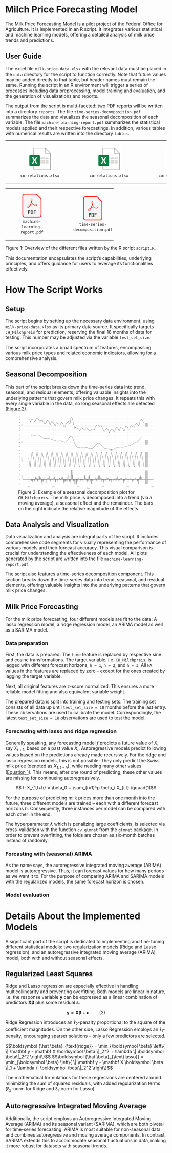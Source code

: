 
# Milch Price Forecasting Model

The Milk Price Forecasting Model is a pilot project of the Federal
Office for Agriculture. It is implemented in an R script. It integrates
various statistical and machine learning models, offering a detailed
analysis of milk price trends and predictions.

## User Guide

The excel file `milk-price-data.xlsx` with the relevant data must be
placed in the `data` directory for the script to function correctly.
Note that future values may be added directly to that table, but header
names must remain the same. Running the script in an R environment will
trigger a series of processes including data preprocessing, model
training and evaluation, and the generation of visualizations and
reports.

The output from the script is multi-faceted: two PDF reports will be
written into a directory `reports`. The file
`time-series-decomposition.pdf` summarizes the data and visualizes the
seasonal decomposition of each variable. The file
`machine-learning-report.pdf` summarizes the statistical models applied
and their respective forecastings. In addition, various tables with
numerical results are written into the directory `tables`.

<div>

<table style="width:100%;">
<colgroup>
<col style="width: 33%" />
<col style="width: 33%" />
<col style="width: 33%" />
</colgroup>
<tbody>
<tr class="odd">
<td style="text-align: center;"><div width="33.3%"
data-layout-align="center">
<figure>
<img src="images/xlsx.svg" data-fig.extended="false" width="80"
alt="correlations.xlsx" />
<figcaption
aria-hidden="true"><code>correlations.xlsx</code></figcaption>
</figure>
</div></td>
<td style="text-align: center;"><div width="33.3%"
data-layout-align="center">
<figure>
<img src="images/xlsx.svg" data-fig.extended="false" width="80"
alt="correlations.xlsx" />
<figcaption
aria-hidden="true"><code>correlations.xlsx</code></figcaption>
</figure>
</div></td>
<td style="text-align: center;"><div width="33.3%"
data-layout-align="center">
<figure>
<img src="images/xlsx.svg" data-fig.extended="false" width="80"
alt="correlations.xlsx" />
<figcaption
aria-hidden="true"><code>correlations.xlsx</code></figcaption>
</figure>
</div></td>
</tr>
</tbody>
</table>

<table style="width:67%;">
<colgroup>
<col style="width: 33%" />
<col style="width: 33%" />
</colgroup>
<tbody>
<tr class="odd">
<td style="text-align: center;"><div width="33.3%"
data-layout-align="center">
<figure>
<img src="images/pdf.svg" data-fig.extended="false" width="60"
alt="machine-learning-report.pdf" />
<figcaption
aria-hidden="true"><code>machine-learning-report.pdf</code></figcaption>
</figure>
</div></td>
<td style="text-align: center;"><div width="33.3%"
data-layout-align="center">
<figure>
<img src="images/pdf.svg" data-fig.extended="false" width="60"
alt="time-series-decomposition.pdf" />
<figcaption
aria-hidden="true"><code>time-series-decomposition.pdf</code></figcaption>
</figure>
</div></td>
</tr>
</tbody>
</table>

Figure 1: Overview of the different files written by the R script
`script.R`.

</div>

This documentation encapsulates the script’s capabilities, underlying
principles, and offers guidance for users to leverage its
functionalities effectively.

# How The Script Works

## Setup

The script begins by setting up the necessary data environment, using
`milk-price-data.xlsx` as its primary data source. It specifically
targets `CH_Milchpreis` for prediction, reserving the final 18 months of
data for testing. This number may be adjusted via the variable
`test_set_size`.

The script incorporates a broad spectrum of features, encompassing
various milk price types and related economic indicators, allowing for a
comprehensive analysis.

## Seasonal Decomposition

This part of the script breaks down the time-series data into trend,
seasonal, and residual elements, offering valuable insights into the
underlying patterns that govern milk price changes. It repeats this with
every single variable in the data, so long seasonal effects are detected
([Figure 2](#fig-seasonal)).

<figure>
<img src="images/decomposition.png" id="fig-seasonal"
alt="Figure 2: Example of a seasonal decomposition plot for CH_Milchpreis. The milk price is decomposed into a trend (via a moving average), a seasonal effect and the remainder. The bars on the right indicate the relative magnitude of the effects." />
<figcaption aria-hidden="true">Figure 2: Example of a seasonal
decomposition plot for <code>CH_Milchpreis</code>. The milk price is
decomposed into a trend (via a moving average), a seasonal effect and
the remainder. The bars on the right indicate the relative magnitude of
the effects.</figcaption>
</figure>

## Data Analysis and Visualization

Data visualization and analysis are integral parts of the script. It
includes comprehensive code segments for visually representing the
performance of various models and their forecast accuracy. This visual
comparison is crucial for understanding the effectiveness of each model.
All plots generated by the script are written into the file
`machine-learning-report.pdf`.

The script also features a time-series decomposition component. This
section breaks down the time-series data into trend, seasonal, and
residual elements, offering valuable insights into the underlying
patterns that govern milk price changes.

## Milk Price Forecasting

For the milk price forecasting, four different models are fit to the
data: A lasso regression model, a ridge regression model, an ARIMA model
as well as a SARIMA model.

### Data preparation

First, the data is prepared: The `time` feature is replaced by
respective sine and cosine transformations. The target variable,
i.e. `CH_Milchpreis`, is lagged with different forecast horizons,
`h = 1`, `h = 2`, and `h = 3`. All `NA` values in the features are
replaced by zero – except for the ones created by lagging the target
variable.

Next, all original features are z-score normalized. This ensures a more
reliable model fitting and also equivalent variable weight.

The prepared data is split into training and testing sets. The training
set consists of all data up until `test_set_size = 18` months before the
last entry. These observations are used to calibrate the model.
Correspondingly, the latest `test_set_size = 18` observations are used
to test the model.

### Forecasting with lasso and ridge regression

Generally speaking, any forecasting model $f$ predicts a future value of
$X$, say $X_{t+1}$, based on a past value $X_t$. Autoregressive models
predict following values based on the predictions already made
recursively. For the ridge and lasso regression models, this is not
possible: They only predict the Swiss milk price (denoted as
$X_{1,t+h}$), while needing many other values
([Equation 1](#eq-forecasting)). This means, after one round of
predicting, these other values are missing for continueing
autoregressively.

<span id="eq-forecasting">$$
f: X_{1,t+h} = \beta_0 + \sum_{i=1}^p \beta_i X_{i,t}
 \qquad(1)$$</span>

For the purpose of predicting milk prices more than one month into the
future, three different models are trained – each with a different
forecast horizons $h$. Consequently, three instances per model can be
compared with each other in the end.

The hyperparameter $\lambda$ which is penalizing large coefficients, is
selected via cross-validation with the function `cv.glmnet` from the
`glmnet` package. In order to prevent overfitting, the folds are chosen
as six-month batches instead of randomly.

### Forcasting with (seasonal) ARIMA

As the name says, the autoregressive integrated moving average (ARIMA)
model is autoregressive. Thus, it can forecast values for how many
periods as we want it to. For the purpose of comparing ARIMA and SARIMA
models with the regularized models, the same forecast horizon is chosen.

### Model evaluation

# Details About the Implemented Models

A significant part of the script is dedicated to implementing and
fine-tuning different statistical models: two regularization models
(Ridge and Lasso regression), and an autoregressive integrated moving
average (ARIMA) model, both with and without seasonal effects.

## Regularized Least Squares

Ridge and Lasso regression are especially effective in handling
multicollinearity and preventing overfitting. Both models are linear in
nature, i.e. the response variable $\mathbf y$ can be expressed as a
linear combination of predictors $\mathbf X \boldsymbol \beta$ plus some
residual $\boldsymbol \varepsilon$.

<span
id="eq-linear">$$\mathbf y = \mathbf X \boldsymbol \beta + \boldsymbol \varepsilon \qquad(2)$$</span>

Ridge Regression introduces an $\ell_2$-penalty proportional to the
square of the coefficient magnitudes. On the other side, Lasso
Regression employs an $\ell_1$-penalty, encouraging sparser solutions –
only a few predictors are selected.

<span id="eq-ridge">
$$\boldsymbol {\hat \beta}_{\text{ridge}} = \min_{\boldsymbol \beta} \left\{ \| \mathbf y - \mathbf X \boldsymbol \beta \|_2^2 + \lambda \| \boldsymbol \beta\|_2^2 \right\}$$
</span>

<span id="eq-ridge">
$$\boldsymbol {\hat \beta}_{\text{lasso}} = \min_{\boldsymbol \beta} \left\{ \| \mathbf y - \mathbf X \boldsymbol \beta \|_1 + \lambda \| \boldsymbol \beta\|_2^2 \right\}$$
</span>

The mathematical formulations for these regressions are centered around
minimizing the sum of squared residuals, with added regularization terms
($\ell_2$-norm for Ridge and $\ell_1$-norm for Lasso).

## Autoregressive Integrated Moving Average

Additionally, the script employs an Autoregressive Integrated Moving
Average (ARIMA) and its seasonal variant (SARIMA), which are both
pivotal for time-series forecasting. ARIMA is most suitable for
non-seasonal data and combines autoregressive and moving average
components. In contrast, SARIMA extends this to accommodate seasonal
fluctuations in data, making it more robust for datasets with seasonal
trends.
